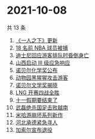 # 2021-10-08

共 13 条

<!-- BEGIN -->
<!-- 最后更新时间 Fri Oct 08 2021 11:13:40 GMT+0800 (China Standard Time) -->

1. [《一人之下》更新](https://www.zhihu.com/search?q=一人之下)
1. [18 名前 NBA 球员被捕](https://www.zhihu.com/search?q=NBA球员被捕)
1. [迪士尼回应游客排队时昏倒身亡](https://www.zhihu.com/search?q=迪士尼)
1. [山西启动 Ⅲ 级应急响应](https://www.zhihu.com/search?q=山西)
1. [诺贝尔化学奖公布](https://www.zhihu.com/search?q=诺贝尔化学奖)
1. [动物园黑猩猩攻击游客](https://www.zhihu.com/search?q=黑猩猩)
1. [诺贝尔文学奖揭晓](https://www.zhihu.com/search?q=诺贝尔文学奖)
1. [LNG 开赛四战全胜](https://www.zhihu.com/search?q=LNG)
1. [十一假期要结束了](https://www.zhihu.com/search?q=十一假期)
1. [武磊绝杀国足击败越南](https://www.zhihu.com/search?q=中国男足)
1. [米哈游崩坏系列新作](https://www.zhihu.com/search?q=崩坏：星穹铁道)
1. [河北承德紧急寻人](https://www.zhihu.com/search?q=承德密切接触者)
1. [加索尔宣布退役](https://www.zhihu.com/search?q=加索尔)

<!-- END -->
